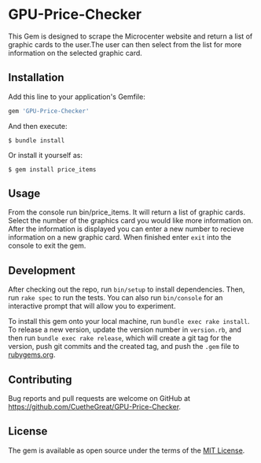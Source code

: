 # GPU-Price-Checker

This Gem is designed to scrape the Microcenter website and return a list of graphic cards to the user.The user can then select from the list for more information on the selected graphic card.

## Installation

Add this line to your application's Gemfile:

```ruby
gem 'GPU-Price-Checker'
```

And then execute:

    $ bundle install

Or install it yourself as:

    $ gem install price_items

## Usage

From the console run bin/price_items. It will return a list of graphic cards.
Select the number of the graphics card you would like more information on.
After the information is displayed you can enter a new number to recieve information on a new graphic card.
When finished enter `exit` into the console to exit the gem.

## Development

After checking out the repo, run `bin/setup` to install dependencies. Then, run `rake spec` to run the tests. You can also run `bin/console` for an interactive prompt that will allow you to experiment.

To install this gem onto your local machine, run `bundle exec rake install`. To release a new version, update the version number in `version.rb`, and then run `bundle exec rake release`, which will create a git tag for the version, push git commits and the created tag, and push the `.gem` file to [rubygems.org](https://rubygems.org).

## Contributing

Bug reports and pull requests are welcome on GitHub at https://github.com/CuetheGreat/GPU-Price-Checker.

## License

The gem is available as open source under the terms of the [MIT License](https://opensource.org/licenses/MIT).
